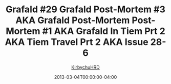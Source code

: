 ---
title: "Grafald #29 Grafald Post-Mortem #3 AKA Grafald Post-Mortem Post-Mortem #1 AKA Grafald In Tiem Prt 2 AKA Tiem Travel Prt 2 AKA Issue 28-6"
type: "image"
date: 2013-03-04T00:00:00-04:00
draft: false
categories:
- blog
- projects
- grafald
image_path: "../img/2013/29.png"
alt_text: ""
is_subpage: true
author: "[KirbychuHRD](https://cohost.org/KirbychuHRD)"
---